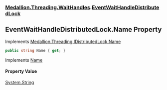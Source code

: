### [Medallion.Threading.WaitHandles](0cv6wmZCIva5FK3cOR8t5g.md 'Medallion.Threading.WaitHandles').[EventWaitHandleDistributedLock](LMZafb40QNKPqmMgiWZRCw.md 'Medallion.Threading.WaitHandles.EventWaitHandleDistributedLock')

## EventWaitHandleDistributedLock.Name Property

Implements [Medallion.Threading.IDistributedLock.Name](https://docs.microsoft.com/en-us/dotnet/api/Medallion.Threading.IDistributedLock.Name 'Medallion.Threading.IDistributedLock.Name')

```csharp
public string Name { get; }
```

Implements [Name](https://docs.microsoft.com/en-us/dotnet/api/Medallion.Threading.IDistributedLock.Name 'Medallion.Threading.IDistributedLock.Name')

#### Property Value
[System.String](https://docs.microsoft.com/en-us/dotnet/api/System.String 'System.String')